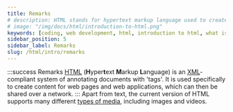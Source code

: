 ```yaml
---
title: Remarks
# description: HTML stands for hypertext markup language used to create web pages using a markup language. HTML is the root language....
# image: "/img/docs/html/introduction-to-html.png"
keywords: [coding, web development, html, introduction to html, what is html]
sidebar_position: 5
sidebar_label: Remarks
slug: /html/intro/remarks
---
```


:::success Remarks
[HTML](https://en.wikipedia.org/wiki/HTML) (**H**yper**t**ext **M**arkup **L**anguage) is an [XML](http://stackoverflow.com/documentation/xml/882/introduction-to-xml#t=201608040152247808936)-compliant system of annotating documents with 'tags'. It is used specifically to create content for web pages and web applications, which can then be shared over a network.
:::
Apart from text, the current version of HTML supports many different [types of media](https://en.wikipedia.org/wiki/Media_type), including images and videos.
